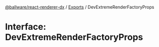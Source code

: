 [@ballware/react-renderer-dx](../README.md) / [Exports](../modules.md) / DevExtremeRenderFactoryProps

# Interface: DevExtremeRenderFactoryProps

